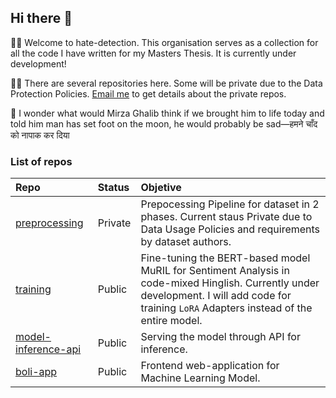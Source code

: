 ## Hi there 👋

🙋‍♀️ Welcome to hate-detection. This organisation serves as a collection for all the code I have written for my Masters Thesis. It is currently under development!

👩‍💻 There are several repositories here. Some will be private due to the Data Protection Policies. [Email me](mailto:shrutipriya44@gmail.com) to get details about the private repos.

🍿 I wonder what would Mirza Ghalib think if we brought him to life today and told him man has set foot on the moon, he would probably be sad—हमने चाँद को नापाक कर दिया

### List of repos

| Repo | Status | Objetive|
|:------|:------|:------|
|[preprocessing](https://github.com/hate-detection/preprocessing)|Private|Prepocessing Pipeline for dataset in 2 phases. Current staus Private due to Data Usage Policies and requirements by dataset authors.
|[training](https://github.com/hate-detection/training)|Public|Fine-tuning the BERT-based model MuRIL for Sentiment Analysis in code-mixed Hinglish. Currently under development. I will add code for training `LoRA` Adapters instead of the entire model.
|[model-inference-api](https://github.com/hate-detection/model-inference-api)|Public|Serving the model through API for inference.
|[boli-app](https://github.com/hate-detection/boli-app)|Public|Frontend web-application for Machine Learning Model.
